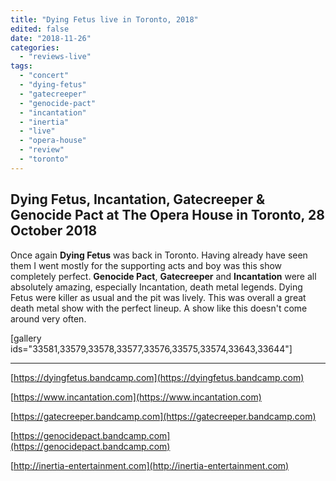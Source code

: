 ```yaml
---
title: "Dying Fetus live in Toronto, 2018"
edited: false
date: "2018-11-26"
categories:
  - "reviews-live"
tags:
  - "concert"
  - "dying-fetus"
  - "gatecreeper"
  - "genocide-pact"
  - "incantation"
  - "inertia"
  - "live"
  - "opera-house"
  - "review"
  - "toronto"
---
```


## Dying Fetus, Incantation, Gatecreeper & Genocide Pact at The Opera House in Toronto, 28 October 2018

Once again **Dying Fetus** was back in Toronto. Having already have seen them I went mostly for the supporting acts and boy was this show completely perfect. **Genocide Pact**, **Gatecreeper** and **Incantation** were all absolutely amazing, especially Incantation, death metal legends. Dying Fetus were killer as usual and the pit was lively. This was overall a great death metal show with the perfect lineup. A show like this doesn't come around very often.

\[gallery ids="33581,33579,33578,33577,33576,33575,33574,33643,33644"\]

* * *

[https://dyingfetus.bandcamp.com](https://dyingfetus.bandcamp.com)

[https://www.incantation.com](https://www.incantation.com)

[https://gatecreeper.bandcamp.com](https://gatecreeper.bandcamp.com)

[https://genocidepact.bandcamp.com](https://genocidepact.bandcamp.com)

[http://inertia-entertainment.com](http://inertia-entertainment.com)
